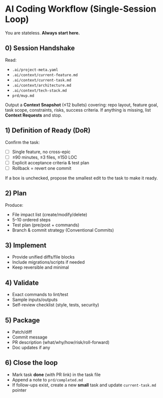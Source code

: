 # AI Coding Workflow (Single-Session Loop)

You are stateless. **Always start here.**

## 0) Session Handshake
Read:
- `.ai/project-meta.yaml`
- `.ai/context/current-feature.md`
- `.ai/context/current-task.md`
- `.ai/context/architecture.md`
- `.ai/context/tech-stack.md`
- `prd/mvp.md`

Output a **Context Snapshot** (≤12 bullets) covering: repo layout, feature goal, task scope, constraints, risks, success criteria.
If anything is missing, list **Context Requests** and stop.

## 1) Definition of Ready (DoR)
Confirm the task:
- [ ] Single feature, no cross-epic
- [ ] ≤90 minutes, ≤3 files, ≤150 LOC
- [ ] Explicit acceptance criteria & test plan
- [ ] Rollback = revert one commit

If a box is unchecked, propose the smallest edit to the task to make it ready.

## 2) Plan
Produce:
- File impact list (create/modify/delete)
- 5–10 ordered steps
- Test plan (pre/post + commands)
- Branch & commit strategy (Conventional Commits)

## 3) Implement
- Provide unified diffs/file blocks
- Include migrations/scripts if needed
- Keep reversible and minimal

## 4) Validate
- Exact commands to lint/test
- Sample inputs/outputs
- Self-review checklist (style, tests, security)

## 5) Package
- Patch/diff
- Commit message
- PR description (what/why/how/risk/roll-forward)
- Doc updates if any

## 6) Close the loop
- Mark task **done** (with PR link) in the task file
- Append a note to `prd/completed.md`
- If follow-ups exist, create a new **small** task and update `current-task.md` pointer
